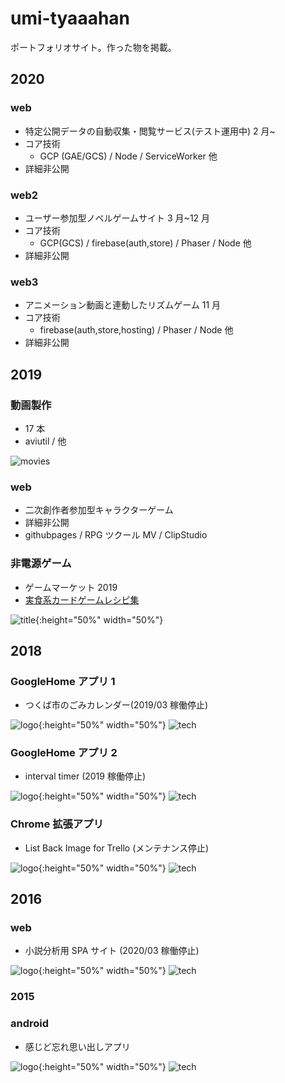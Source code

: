 # umi-tyaaahan

ポートフォリオサイト。作った物を掲載。

## 2020

### web

- 特定公開データの自動収集・閲覧サービス(テスト運用中) 2 月~
- コア技術
  - GCP (GAE/GCS) / Node / ServiceWorker 他
- 詳細非公開

### web2

- ユーザー参加型ノベルゲームサイト 3 月~12 月
- コア技術
  - GCP(GCS) / firebase(auth,store) / Phaser / Node 他
- 詳細非公開

### web3

- アニメーション動画と連動したリズムゲーム 11 月
- コア技術
  - firebase(auth,store,hosting) / Phaser / Node 他
- 詳細非公開

## 2019

### 動画製作

- 17 本
- aviutil / 他

![movies](images/movies.png)

### web

- 二次創作者参加型キャラクターゲーム
- 詳細非公開
- githubpages / RPG ツクール MV / ClipStudio

### 非電源ゲーム

- ゲームマーケット 2019
- [実食系カードゲームレシピ集](http://gamemarket.jp/game/%e5%ae%9f%e9%a3%9f%e7%b3%bb%e3%82%ab%e3%83%bc%e3%83%89%e3%82%b2%e3%83%bc%e3%83%a0-%e3%83%ac%e3%82%b7%e3%83%94%e9%9b%86/)

![title](images/cardgame.jpg){:height="50%" width="50%"}

## 2018

### GoogleHome アプリ 1

- つくば市のごみカレンダー(2019/03 稼働停止)

![logo](images/gomi_logo.png){:height="50%" width="50%"}
![tech](images/gomi_tech.png)

### GoogleHome アプリ 2

- interval timer (2019 稼働停止)

![logo](images/interval_logo.png){:height="50%" width="50%"}
![tech](images/interval_tech.png)

### Chrome 拡張アプリ

- List Back Image for Trello (メンテナンス停止)

![logo](images/tello_logo.png){:height="50%" width="50%"}
![tech](images/tello_tech.png)

## 2016

### web

- 小説分析用 SPA サイト (2020/03 稼働停止)

![logo](images/nkaiwa_logo.png){:height="50%" width="50%"}
![tech](images/nkaiwa_tech.png)

### 2015

### android

- 感じど忘れ思い出しアプリ

![logo](images/anokanji_logo.png){:height="50%" width="50%"}
![tech](images/anokanji_tech.png)
